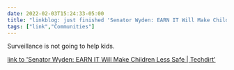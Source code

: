 ```yaml
---
date: 2022-02-03T15:24:33-05:00
title: "linkblog: just finished 'Senator Wyden: EARN IT Will Make Children Less Safe | Techdirt'"
tags: ["link","Communities"]
---
```

Surveillance is not going to help kids.
 
[link to 'Senator Wyden: EARN IT Will Make Children Less Safe | Techdirt'](https://www.techdirt.com/articles/20220202/17411648407/senator-wyden-earn-it-will-make-children-less-safe.shtml)
